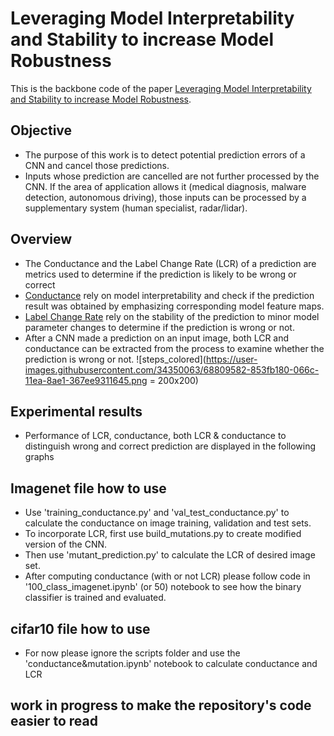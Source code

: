 # Leveraging Model Interpretability and Stability to increase Model Robustness

This is the backbone code of the paper [Leveraging Model Interpretability and Stability to increase Model Robustness](https://arxiv.org/abs/1910.00387).
## Objective
- The purpose of this work is to detect potential prediction errors of a CNN and cancel those predictions.
- Inputs whose prediction are cancelled are not further processed by the CNN. If the area of application allows it (medical diagnosis, malware detection, autonomous driving), those inputs can be processed by a supplementary system (human specialist, radar/lidar).
## Overview
- The Conductance and the Label Change Rate (LCR) of a prediction are metrics used to determine if the prediction is likely to be wrong or correct
- [Conductance](https://arxiv.org/abs/1805.12233) rely on model interpretability and check if the prediction result was obtained by emphasizing corresponding model feature maps.
- [Label Change Rate](https://arxiv.org/abs/1812.05793) rely on the stability of the prediction to minor model parameter changes to determine if the prediction is wrong or not.
- After a CNN made a prediction on an input image, both LCR and conductance can be extracted from the process to examine whether the prediction is wrong or not.
![steps_colored](https://user-images.githubusercontent.com/34350063/68809582-853fb180-066c-11ea-8ae1-367ee9311645.png = 200x200)
## Experimental results
- Performance of LCR, conductance, both LCR & conductance to distinguish wrong and correct prediction are displayed in the following graphs

## Imagenet file how to use
- Use 'training_conductance.py' and 'val_test_conductance.py' to calculate the conductance on image training, validation and test sets.
- To incorporate LCR, first use build_mutations.py to create modified version of the CNN.
- Then use 'mutant_prediction.py' to calculate the LCR of desired image set.
- After computing conductance (with or not LCR) please follow code in '100_class_imagenet.ipynb' (or 50) notebook to see how the binary classifier is trained and evaluated.

## cifar10 file how to use
- For now please ignore the scripts folder and use the 'conductance&mutation.ipynb' notebook to calculate conductance and LCR

## work in progress to make the repository's code easier to read
